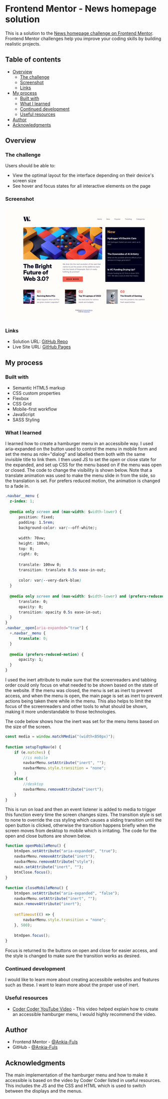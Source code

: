 # Frontend Mentor - News homepage solution

This is a solution to the [News homepage challenge on Frontend Mentor](https://www.frontendmentor.io/challenges/news-homepage-H6SWTa1MFl). Frontend Mentor challenges help you improve your coding skills by building realistic projects. 

## Table of contents

- [Overview](#overview)
  - [The challenge](#the-challenge)
  - [Screenshot](#screenshot)
  - [Links](#links)
- [My process](#my-process)
  - [Built with](#built-with)
  - [What I learned](#what-i-learned)
  - [Continued development](#continued-development)
  - [Useful resources](#useful-resources)
- [Author](#author)
- [Acknowledgments](#acknowledgments)

## Overview

### The challenge

Users should be able to:

- View the optimal layout for the interface depending on their device's screen size
- See hover and focus states for all interactive elements on the page

### Screenshot

![Screenshot of completed project](./design/Completed%20Frontend%20Mentor%20News%20homepage.png)

### Links

- Solution URL: [GitHub Repo](https://github.com/Ankia-Fuls/fem-news-homepage)
- Live Site URL: [GitHub Pages](https://ankia-fuls.github.io/fem-news-homepage/)

## My process

### Built with

- Semantic HTML5 markup
- CSS custom properties
- Flexbox
- CSS Grid
- Mobile-first workflow
- JavaScript
- SASS Styling

### What I learned

I learned how to create a hamburger menu in an accessibile way. I used aria-expanded on the button used to control the menu in mobile form and set the menu as role="dialog" and labelled them both with the same invisible title to link them. I then used JS to set the open or close state for the expanded, and set up CSS for the menu based on if the menu was open or closed. The code to change the visibility is shown below. Note that a translate animation was used to make the menu slide in from the side, so the translation is set. For prefers reduced motion, the animation is changed to a fade in.

```css
.navbar__menu {
  z-index: 1;

  @media only screen and (max-width: $width-lower) {
      position: fixed; 
      padding: 1.5rem;
      background-color: var(--off-white);

      width: 70vw;
      height: 100vh;
      top: 0;
      right: 0;

      translate: 100vw 0; 
      transition: translate 0.5s ease-in-out;

      color: var(--very-dark-blue)
  }

  @media only screen and (max-width: $width-lower) and (prefers-reduced-motion) {
      translate: 0;
      opacity: 0;
      transition: opacity 0.5s ease-in-out;
  }
}
.navbar__open[aria-expanded="true"] {
  +.navbar__menu {
      translate: 0;
  }

  @media (prefers-reduced-motion) {
      opacity: 1;
  }
}
```

I used the inert attribute to make sure that the screenreaders and tabbing order could only focus on what needed to be shown based on the state of the website. If the menu was closed, the menu is set as inert to prevent access, and when the menu is open, the main page is set as inert to prevent actions being taken there while in the menu. This also helps to limit the focus of the screenreaders and other tools to what should be shown, making it more understandable to those technologies. 

The code below shows how the inert was set for the menu items based on the size of the screen.

```js
const media = window.matchMedia("(width<850px)");

function setupTopNav(e) {
    if (e.matches) {
        //is mobile
        navbarMenu.setAttribute("inert", "");
        navbarMenu.style.transition = "none";       
    }
    else {
        //desktop
        navbarMenu.removeAttribute("inert");
    }
}
```
This is run on load and then an event listener is added to media to trigger this function every time the screen changes sizes. The transition style is set to none to override the css styling which causes a sliding transition until the open button is clicked, otherwise the transition happens briefly when the screen moves from desktop to mobile which is irritating. The code for the open and close buttons are shown below.

```js
function openMobileMenu() {
    btnOpen.setAttribute("aria-expanded", "true");
    navbarMenu.removeAttribute("inert");
    navbarMenu.removeAttribute("style");            
    main.setAttribute("inert", "");                 
    btnClose.focus();                              
}

function closeMobileMenu() {
    btnOpen.setAttribute("aria-expanded", "false");
    navbarMenu.setAttribute("inert", "");
    main.removeAttribute("inert");

    setTimeout(() => {
        navbarMenu.style.transition = "none";       
    }, 500);

    btnOpen.focus();
}
```
Focus is returned to the buttons on open and close for easier access, and the style is changed to make sure the transition works as desired.


### Continued development

I would like to learn more about creating accessibile websites and features such as these. I want to learn more about the proper use of inert.

### Useful resources

- [Coder Coder YouTube Video](https://www.youtube.com/watch?v=pBv7igaxfQE) - This video helped explain how to create an accessible hamburger menu, I would highly recommend the video.

## Author

- Frontend Mentor - [@Ankia-Fuls](https://www.frontendmentor.io/profile/Ankia-Fuls)
- GitHub - [@Ankia-Fuls](https://github.com/Ankia-Fuls)

## Acknowledgments

The main implementation of the hamburger menu and how to make it accessible is based on the video by Coder Coder listed in useful resources. This includes the JS and the CSS and HTML which is used to switch between the displays and the menus.
